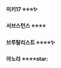 #### **미키17** :star::star::star::sparkles:

#### **서브스턴스** :star::star::star::star:

#### **브루탈리스트** :star::star::star::star::sparkles:

#### **아노라** :star::star::star::star:star: